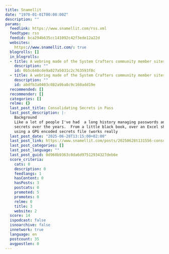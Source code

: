 ```yaml
---
title: Snamellit
date: "1970-01-01T00:00:00Z"
description: ""
params:
  feedlink: https://www.snamellit.com/rss.xml
  feedtype: rss
  feedid: bca294b635cc141092c42f3ede12a22d
  websites:
    https://www.snamellit.com/: true
  blogrolls: []
  in_blogrolls:
  - title: A webring made of the System Crafters community member sites.
    description: ""
    id: 0b5c640cde9a027a5031c2c763593f8c
  - title: A webring made of the System Crafters community member sites.
    description: ""
    id: abdfb3a0403c082a9ba8c9c160add19e
  recommended: []
  recommender: []
  categories: []
  relme: {}
  last_post_title: Consolidating Secrets in Pass
  last_post_description: |-
    Background
    Like a lot of people I've had  a long history managing passwords and
    secrets over the years.  From a little black book, over an Excel sheet,
    using a GPG encoded secrets file (works really
  last_post_date: "2025-06-28T13:15:00+02:00"
  last_post_link: https://www.snamellit.com/posts/20250628t131556-consolidating-secrets-in-pass-emacs-linux-security/
  last_post_categories: []
  last_post_language: ""
  last_post_guid: 0d960b9363c0da6d97512934327deb6e
  score_criteria:
    cats: 0
    description: 0
    feedlangs: 1
    hasContent: 0
    hasPosts: 3
    postcats: 0
    promoted: 5
    promotes: 0
    relme: 0
    title: 3
    website: 2
  score: 14
  ispodcast: false
  isnoarchive: false
  innetwork: true
  language: en
  postcount: 35
  avgpostlen: 0
---
```

